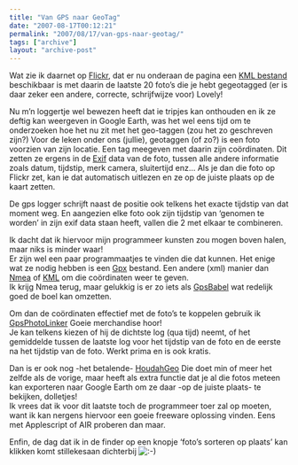```yaml
---
title: "Van GPS naar GeoTag"
date: "2007-08-17T00:12:21"
permalink: "2007/08/17/van-gps-naar-geotag/"
tags: ["archive"]
layout: "archive-post"
---
```

Wat zie ik daarnet op [Flickr](http://www.flickr.com/photos/simonvanherweghe/ "http://www.flickr.com/photos/simonvanherweghe/"), dat er nu onderaan de pagina een [KML bestand](http://api.flickr.com/services/feeds/geo/?id=40396650@N00&lang=en-us&format=kml_nl "http://api.flickr.com/services/feeds/geo/?id=40396650@N00&lang=en-us&format=kml_nl") beschikbaar is met daarin de laatste 20 foto’s die je hebt gegeotagged (er is daar zeker een andere, correcte, schrijfwijze voor) Lovely!

Nu m’n loggertje wel bewezen heeft dat ie tripjes kan onthouden en ik ze deftig kan weergeven in Google Earth, was het wel eens tijd om te onderzoeken hoe het nu zit met het geo-taggen (zou het zo geschreven zijn?) Voor de leken onder ons (jullie), geotaggen (of zo?) is een foto voorzien van zijn locatie. Een tag meegeven met daarin zijn coördinaten. Dit zetten ze ergens in de [Exif](http://nl.wikipedia.org/wiki/Exchangeable_image_file_format "http://nl.wikipedia.org/wiki/Exchangeable_image_file_format") data van de foto, tussen alle andere informatie zoals datum, tijdstip, merk camera, sluitertijd enz… Als je dan die foto op Flickr zet, kan ie dat automatisch uitlezen en ze op de juiste plaats op de kaart zetten.

De gps logger schrijft naast de positie ook telkens het exacte tijdstip van dat moment weg. En aangezien elke foto ook zijn tijdstip van ‘genomen te worden’ in zijn exif data staan heeft, vallen die 2 met elkaar te combineren.

Ik dacht dat ik hiervoor mijn programmeer kunsten zou mogen boven halen, maar niks is minder waar!  
Er zijn wel een paar programmaatjes te vinden die dat kunnen. Het enige wat ze nodig hebben is een [Gpx](http://www.topografix.com/gpx.asp "http://www.topografix.com/gpx.asp") bestand. Een andere (xml) manier dan [Nmea](http://nl.wikipedia.org/wiki/NMEA-0183 "http://nl.wikipedia.org/wiki/NMEA-0183") of [KML](http://code.google.com/apis/kml/documentation/ "http://code.google.com/apis/kml/documentation/") om die coördinaten weer te geven.  
Ik krijg Nmea terug, maar gelukkig is er zo iets als [GpsBabel](http://www.gpsbabel.org/ "http://www.gpsbabel.org/") wat redelijk goed de boel kan omzetten.

Om dan de coördinaten effectief met de foto’s te koppelen gebruik ik [GpsPhotoLinker](http://oregonstate.edu/~earlyj/gpsphotolinker/index.php "http://oregonstate.edu/~earlyj/gpsphotolinker/index.php") Goeie merchandise hoor!  
Je kan telkens kiezen of hij de dichtste log (qua tijd) neemt, of het gemiddelde tussen de laatste log voor het tijdstip van de foto en de eerste na het tijdstip van de foto. Werkt prima en is ook kratis.

Dan is er ook nog -het betalende- [HoudahGeo](http://www.houdah.com/houdahGeo/ "http://www.houdah.com/houdahGeo/") Die doet min of meer het zelfde als de vorige, maar heeft als extra functie dat je al die fotos meteen kan exporteren naar Google Earth om ze daar -op de juiste plaats- te bekijken, dolletjes!  
Ik vrees dat ik voor dit laatste toch de programmeer toer zal op moeten, want ik kan nergens hiervoor een goeie freeware oplossing vinden. Eens met Applescript of AIR proberen dan maar.

Enfin, de dag dat ik in de finder op een knopje ‘foto’s sorteren op plaats’ kan klikken komt stillekesaan dichterbij ![:-)](http://www.donebysimon.be/blog/wp-includes/images/smilies/icon_smile.gif)
